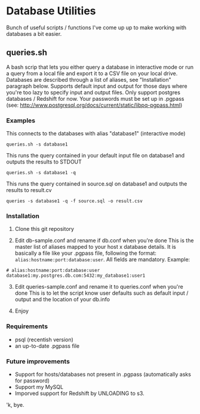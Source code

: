 # Database Utilities

Bunch of useful scripts / functions I've come up up to make working with databases a bit easier.

## queries.sh

A bash scrip that lets you either query a database in interactive mode or run a query from a local file and export it to a CSV file on your local drive.
Databases are described through a list of aliases, see "Installation" paragraph below. 
Supports default input and output for those days where you're too lazy to specify input and output files.
Only support postgres databases / Redshift for now. Your passwords must be set up in .pgpass (see: http://www.postgresql.org/docs/current/static/libpq-pgpass.html)

### Examples

This connects to the databases with alias "database1" (interactive mode)
```
queries.sh -s database1
```

This runs the query contained in your default input file on database1 and outputs the results to STDOUT
```
queries.sh -s database1 -q
```

This runs the query contained in source.sql on database1 and outputs the results to result.cv
```
queries -s database1 -q -f source.sql -o result.csv
```

### Installation

1. Clone this git repository

2. Edit db-sample.conf and rename if db.conf when you're done
This is the master list of aliases mapped to your host x database details.
It is basically a file like your .pgpass file, following the format: `alias:hostname:port:database:user`. 
All fields are mandatory.
Example:
```
# alias:hostname:port:database:user
database1:my.postgres.db.com:5432:my_database1:user1
```

3. Edit queries-sample.conf and rename it to queries.conf when you're done
This is to let the script know user defaults such as default input / output and the location of your db.info

4. Enjoy

### Requirements
+ psql (recentish version)
+ an up-to-date .pgpass file

### Future improvements
+ Support for hosts/databases not present in .pgpass (automatically asks for password)
+ Support my MySQL
+ Imporved support for Redshift by UNLOADING to s3.

'k, bye.
